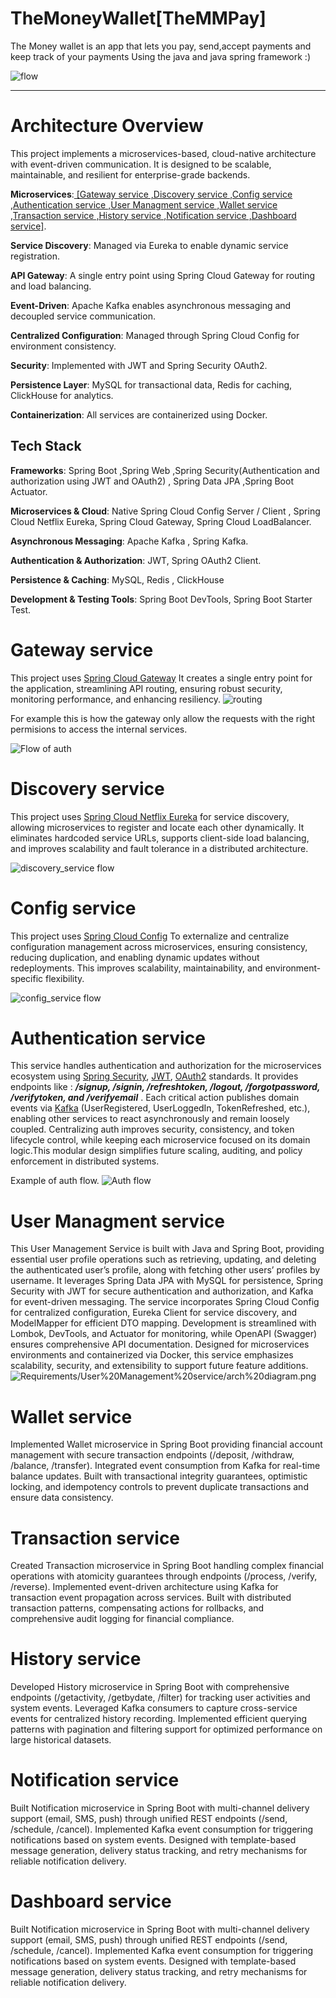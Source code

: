 # TheMoneyWallet[TheMMPay]
The Money wallet is an app that lets you pay, send,accept payments and keep track of your payments Using the java and java spring framework :)


![flow](Requirements/myServices.png)


---
# **Architecture Overview**



This project implements a microservices-based, cloud-native architecture with event-driven communication.
It is designed to be scalable, maintainable, and resilient for enterprise-grade backends.

**Microservices**:<ins> [Gateway service ,Discovery service ,Config service ,Authentication service ,User Managment service ,Wallet service ,Transaction service ,History service ,Notification service ,Dashboard service]</ins>.

**Service Discovery**: Managed via Eureka to enable dynamic service registration.

**API Gateway**: A single entry point using Spring Cloud Gateway for routing and load balancing.

**Event-Driven**: Apache Kafka enables asynchronous messaging and decoupled service communication. 

**Centralized Configuration**: Managed through Spring Cloud Config for environment consistency. 

**Security**: Implemented with JWT and Spring Security OAuth2. 

**Persistence Layer**: MySQL for transactional data, Redis for caching, ClickHouse for analytics. 

**Containerization**: All services are containerized using Docker.

**Tech Stack**
---
**Frameworks**:  Spring Boot ,Spring Web ,Spring Security(Authentication and authorization using JWT and OAuth2) , Spring Data JPA ,Spring Boot Actuator.

**Microservices & Cloud**:  Native Spring Cloud Config Server / Client , Spring Cloud Netflix Eureka, Spring Cloud Gateway, Spring Cloud LoadBalancer. 

**Asynchronous Messaging**:  Apache Kafka , Spring Kafka.

**Authentication & Authorization**:  JWT, Spring OAuth2 Client.

**Persistence & Caching**:  MySQL, Redis , ClickHouse 

**Development & Testing Tools**: Spring Boot DevTools, Spring Boot Starter Test.


# Gateway service
This project uses [Spring Cloud Gateway](https://spring.io/projects/spring-cloud-gateway) It creates a single entry point for the application, streamlining API routing, ensuring robust security, monitoring performance, and enhancing resiliency.
![routing](Requirements/Gateway/routing.png)

For example this is how the gateway only allow the requests with the right permisions to access the internal services.

![Flow of auth](Requirements/Gateway/Flow%20of%20auth.png)


# Discovery service

This project uses [Spring Cloud Netflix Eureka](https://spring.io/projects/spring-cloud-netflix) for service discovery, allowing microservices to register and locate each other dynamically. It eliminates hardcoded service URLs, supports client-side load balancing, and improves scalability and fault tolerance in a distributed architecture.

![discovery_service flow ](Requirements/Discovery%20Service/discovery_service.png)


# Config service

This project uses  [Spring Cloud Config](https://docs.spring.io/spring-cloud-config/docs/current/reference/html/) To externalize and centralize configuration management across microservices, ensuring consistency, reducing duplication, and enabling dynamic updates without redeployments. This improves scalability, maintainability, and environment-specific flexibility.

![config_service flow ](Requirements/Config_Service/configService.png)

# Authentication service 

This service handles authentication and authorization for the microservices ecosystem using [Spring Security](https://spring.io/projects/spring-security), [JWT](https://en.wikipedia.org/wiki/JSON_Web_Token), [OAuth2](https://spring.io/guides/tutorials/spring-boot-oauth2) standards. It provides endpoints like : ***/signup, /signin, /refreshtoken, /logout, /forgotpassword, /verifytoken, and /verifyemail*** . Each critical action publishes domain events via [Kafka](https://kafka.apache.org/) (UserRegistered, UserLoggedIn, TokenRefreshed, etc.), enabling other services to react asynchronously and remain loosely coupled. Centralizing auth improves security, consistency, and token lifecycle control, while keeping each microservice focused on its domain logic.This modular design simplifies future scaling, auditing, and policy enforcement in distributed systems.

Example of auth flow.
![Auth flow](Requirements/Authentication%20service/sys%20arch%20diagram.png)

# User Managment service 
This User Management Service is built with Java and Spring Boot, providing essential user profile operations such as retrieving, updating, and deleting the authenticated user’s profile, along with fetching other users’ profiles by username. It leverages Spring Data JPA with MySQL for persistence, Spring Security with JWT for secure authentication and authorization, and Kafka for event-driven messaging. The service incorporates Spring Cloud Config for centralized configuration, Eureka Client for service discovery, and ModelMapper for efficient DTO mapping. Development is streamlined with Lombok, DevTools, and Actuator for monitoring, while OpenAPI (Swagger) ensures comprehensive API documentation. Designed for microservices environments and containerized via Docker, this service emphasizes scalability, security, and extensibility to support future feature additions.
![Requirements/User%20Management%20service/arch%20diagram.png](https://github.com/MohamedMoubarakHussein/TheMoneyWallet-TheMMPay/blob/main/Requirements/User%20Management%20%20service/arch%20diagram.png)

# Wallet service 
Implemented Wallet microservice in Spring Boot providing financial account management with secure transaction endpoints (/deposit, /withdraw, /balance, /transfer). Integrated event consumption from Kafka for real-time balance updates. Built with transactional integrity guarantees, optimistic locking, and idempotency controls to prevent duplicate transactions and ensure data consistency.

# Transaction service 
Created Transaction microservice in Spring Boot handling complex financial operations with atomicity guarantees through endpoints (/process, /verify, /reverse). Implemented event-driven architecture using Kafka for transaction event propagation across services. Built with distributed transaction patterns, compensating actions for rollbacks, and comprehensive audit logging for financial compliance.

# History service
Developed History microservice in Spring Boot with comprehensive endpoints (/getactivity, /getbydate, /filter) for tracking user activities and system events. Leveraged Kafka consumers to capture cross-service events for centralized history recording. Implemented efficient querying patterns with pagination and filtering support for optimized performance on large historical datasets.

# Notification service
Built Notification microservice in Spring Boot with multi-channel delivery support (email, SMS, push) through unified REST endpoints (/send, /schedule, /cancel). Implemented Kafka event consumption for triggering notifications based on system events. Designed with template-based message generation, delivery status tracking, and retry mechanisms for reliable notification delivery.


# Dashboard service
Built Notification microservice in Spring Boot with multi-channel delivery support (email, SMS, push) through unified REST endpoints (/send, /schedule, /cancel). Implemented Kafka event consumption for triggering notifications based on system events. Designed with template-based message generation, delivery status tracking, and retry mechanisms for reliable notification delivery.
